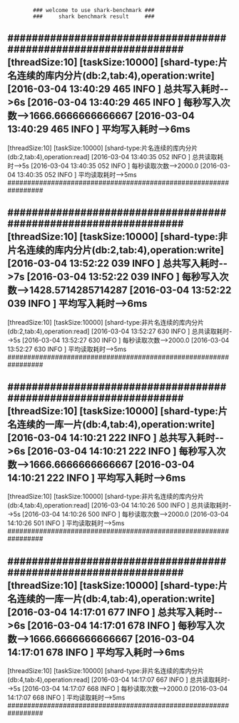             ### welcome to use shark-benchmark ###
            ###     shark benchmark result     ###
#################################################################
[threadSize:10]
[taskSize:10000]
[shard-type:片名连续的库内分片(db:2,tab:4),operation:write]
[2016-03-04 13:40:29 465 INFO ] 总共写入耗时-->6s
[2016-03-04 13:40:29 465 INFO ] 每秒写入次数-->1666.6666666666667
[2016-03-04 13:40:29 465 INFO ] 平均写入耗时-->6ms
-----------------------------------------------------------------
[threadSize:10]
[taskSize:10000]
[shard-type:片名连续的库内分片(db:2,tab:4),operation:read]
[2016-03-04 13:40:35 052 INFO ] 总共读取耗时-->5s
[2016-03-04 13:40:35 052 INFO ] 每秒读取次数-->2000.0
[2016-03-04 13:40:35 052 INFO ] 平均读取耗时-->5ms
#################################################################

#################################################################
[threadSize:10]
[taskSize:10000]
[shard-type:非片名连续的库内分片(db:2,tab:4),operation:write]
[2016-03-04 13:52:22 039 INFO ] 总共写入耗时-->7s
[2016-03-04 13:52:22 039 INFO ] 每秒写入次数-->1428.5714285714287
[2016-03-04 13:52:22 039 INFO ] 平均写入耗时-->6ms
-----------------------------------------------------------------
[threadSize:10]
[taskSize:10000]
[shard-type:非片名连续的库内分片(db:2,tab:4),operation:read]
[2016-03-04 13:52:27 630 INFO ] 总共读取耗时-->5s
[2016-03-04 13:52:27 630 INFO ] 每秒读取次数-->2000.0
[2016-03-04 13:52:27 630 INFO ] 平均读取耗时-->5ms
#################################################################

#################################################################
[threadSize:10]
[taskSize:10000]
[shard-type:片名连续的一库一片(db:4,tab:4),operation:write]
[2016-03-04 14:10:21 222 INFO ] 总共写入耗时-->6s
[2016-03-04 14:10:21 222 INFO ] 每秒写入次数-->1666.6666666666667
[2016-03-04 14:10:21 222 INFO ] 平均写入耗时-->6ms
-----------------------------------------------------------------
[threadSize:10]
[taskSize:10000]
[shard-type:非片名连续的库内分片(db:4,tab:4),operation:read]
[2016-03-04 14:10:26 500 INFO ] 总共读取耗时-->5s
[2016-03-04 14:10:26 500 INFO ] 每秒读取次数-->2000.0
[2016-03-04 14:10:26 501 INFO ] 平均读取耗时-->5ms
#################################################################

#################################################################
[threadSize:10]
[taskSize:10000]
[shard-type:片名连续的一库一片(db:4,tab:4),operation:write]
[2016-03-04 14:17:01 677 INFO ] 总共写入耗时-->6s
[2016-03-04 14:17:01 678 INFO ] 每秒写入次数-->1666.6666666666667
[2016-03-04 14:17:01 678 INFO ] 平均写入耗时-->6ms
-----------------------------------------------------------------
[threadSize:10]
[taskSize:10000]
[shard-type:非片名连续的库内分片(db:4,tab:4),operation:read]
[2016-03-04 14:17:07 667 INFO ] 总共读取耗时-->5s
[2016-03-04 14:17:07 668 INFO ] 每秒读取次数-->2000.0
[2016-03-04 14:17:07 668 INFO ] 平均读取耗时-->5ms
#################################################################